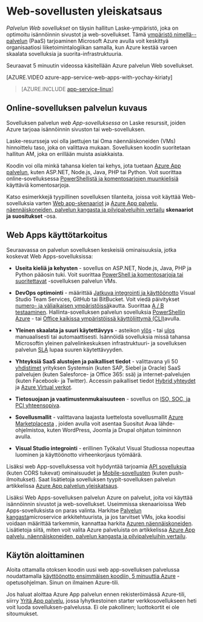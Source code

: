 <properties
    pageTitle="Web-sovellusten yleiskatsaus | Microsoft Azure"
    description="Katso, miten Azure sovelluksen-palvelun avulla voit kehittää ja host verkkosovellusten"
    services="app-service\web"
    documentationCenter=""
    authors="cephalin"
    manager="erikre"
    editor=""/>

<tags
    ms.service="app-service-web"
    ms.workload="web"
    ms.tgt_pltfrm="na"
    ms.devlang="na"
    ms.topic="get-started-article"
    ms.date="10/28/2016"
    ms.author="cephalin"/>

# <a name="web-apps-overview"></a>Web-sovellusten yleiskatsaus

*Palvelun Web sovellukset* on täysin hallitun Laske-ympäristö, joka on optimoitu isännöinnin sivustot ja web-sovellukset. Tämä [ympäristö nimellä--palvelun](https://en.wikipedia.org/wiki/Platform_as_a_service) (PaaS) tarjoaminen Microsoft Azure avulla voit keskittyä organisaatiosi liiketoimintalogiikan samalla, kun Azure kestää varoen skaalata sovelluksia ja suorita-infrastruktuuria.

Seuraavat 5 minuutin videossa käsitellään Azure palvelun Web sovellukset.

[AZURE.VIDEO azure-app-service-web-apps-with-yochay-kiriaty]

>[AZURE.INCLUDE [app-service-linux](../../includes/app-service-linux.md)]

## <a name="what-is-a-web-app-in-app-service"></a>Online-sovelluksen palvelun kuvaus

Sovelluksen palvelun *web App-sovelluksessa* on Laske resurssit, joiden Azure tarjoaa isännöinnin sivuston tai web-sovelluksen.  

Laske-resursseja voi olla jaettujen tai Oma näennäiskoneiden (VMs) hinnoittelu taso, joka on valittava mukaan. Sovelluksen koodin suoritetaan hallitun AM, joka on erillään muista asiakkaista.

Koodin voi olla minkä tahansa kielen tai kehys, jota tuetaan [Azure App palvelun](../app-service/app-service-value-prop-what-is.md), kuten ASP.NET, Node.js, Java, PHP tai Python. Voit suorittaa online-sovelluksessa [PowerShellistä ja komentosarjojen muunkielisiä](web-sites-create-web-jobs.md#acceptablefiles) käyttäviä komentosarjoja.

Katso esimerkkejä tyypillinen sovelluksen tilanteita, joissa voit käyttää Web-sovelluksia varten [Web app-skenaariot](https://azure.microsoft.com/documentation/scenarios/web-app/) ja [Azure App palvelu, näennäiskoneiden, palvelun kangasta ja pilvipalveluihin vertailu](choose-web-site-cloud-service-vm.md#scenarios) **skenaariot ja suositukset** -osa.

## <a name="why-use-web-apps"></a>Web Apps käyttötarkoitus

Seuraavassa on palvelun sovelluksen keskeisiä ominaisuuksia, jotka koskevat Web Apps-sovelluksissa:

- **Useita kieliä ja kehysten** - sovellus on ASP.NET, Node.js, Java, PHP ja Python pääosin tuki. Voit suorittaa [PowerShell ja komentosarjoja tai suoritettavat](../app-service-web/web-sites-create-web-jobs.md) -sovelluksen palvelun VMs.

- **DevOps optimointi** - määrittää [Jatkuva integrointi ja käyttöönotto](../app-service-web/app-service-continuous-deployment.md) Visual Studio Team Services, GitHub tai BitBucket. Voit viedä päivitykset [numero- ja väliaikaisen ympäristöissä](../app-service-web/web-sites-staged-publishing.md)kautta. Suorittaa [A / B testaaminen](../app-service-web/app-service-web-test-in-production-get-start.md). Hallinta-sovelluksen palvelun sovelluksia [PowerShellin Azure](../powershell-install-configure.md) - tai [Office kaikissa ympäristöissä käyttöliittymä (CLI)](../xplat-cli-install.md)avulla.

- **Yleinen skaalata ja suuri käytettävyys** - asteikon [ylös](../app-service-web/web-sites-scale.md) - tai [ulos](../monitoring-and-diagnostics/insights-how-to-scale.md) manuaalisesti tai automaattisesti. Isännöidä sovelluksia missä tahansa Microsoftin yleinen palvelinkeskuksen infrastruktuuri- ja sovelluksen palvelun [SLA](https://azure.microsoft.com/support/legal/sla/app-service/) lupaa suuren käytettävyyden.

- **Yhteyksiä SaaS alustojen ja paikalliset tiedot** - valittavana yli 50 [yhdistimet](../connectors/apis-list.md) yrityksen Systemsin (kuten SAP, Siebel ja Oracle) SaaS palvelujen (kuten Salesforce- ja Office 365: ssä) ja internet-palvelujen (kuten Facebook- ja Twitter). Accessin paikalliset tiedot [Hybrid yhteydet](../biztalk-services/integration-hybrid-connection-overview.md) ja [Azure Virtual verkot](../app-service-web/web-sites-integrate-with-vnet.md).

- **Tietosuojaan ja vaatimustenmukaisuuteen** - sovellus on [ISO, SOC, ja PCI yhteensopiva](https://www.microsoft.com/TrustCenter/).

- **Sovellusmallit** - valittavana laajasta luettelosta sovellusmallit [Azure Marketplacesta](https://azure.microsoft.com/marketplace/) , joiden avulla voit asentaa Suositut Avaa lähde-ohjelmistoa, kuten WordPress, Joomla ja Drupal ohjatun toiminnon avulla.

- **Visual Studio integrointi** - erillinen Työkalut Visual Studiossa nopeuttaa luominen ja käyttöönotto virheenkorjaus työmäärä.

Lisäksi web App-sovelluksessa voit hyödyntää tarjoamia [API sovelluksia](../app-service-api/app-service-api-apps-why-best-platform.md) (kuten CORS tukevat) ominaisuudet ja [Mobile-sovellusten](../app-service-mobile/app-service-mobile-value-prop.md) (kuten push-ilmoitukset). Saat lisätietoja sovelluksen tyypit-sovelluksen palvelun artikkelissa [Azure App palvelun yleiskatsaus](../app-service/app-service-value-prop-what-is.md).

Lisäksi Web Apps-sovelluksen palvelun Azure on palvelut, joita voi käyttää isännöinnin sivustot ja web-sovellukset. Useimmissa skenaarioissa Web Apps-sovelluksista on paras valinta.  Harkitse [Palvelun kangasta](https://azure.microsoft.com/documentation/services/service-fabric)microservice arkkitehtuurista, ja jos tarvitset VMs, joka koodisi voidaan määrittää tarkemmin, kannattaa harkita [Azuren näennäiskoneiden](https://azure.microsoft.com/documentation/services/virtual-machines/). Lisätietoja siitä, miten voit valita Azure palveluista on artikkelissa [Azure App palvelu, näennäiskoneiden, palvelun kangasta ja pilvipalveluihin vertailu](choose-web-site-cloud-service-vm.md).

## <a name="getting-started"></a>Käytön aloittaminen

Aloita ottamalla otoksen koodin uusi web app-sovelluksen palvelussa noudattamalla [käyttöönotto ensimmäisen koodiin, 5 minuuttia Azure](app-service-web-get-started.md) -opetusohjelman. Sinun on ilmainen Azure-tili.

Jos haluat aloittaa Azure App palvelun ennen rekisteröimässä Azure-tili, siirry [Yritä App palvelu](http://go.microsoft.com/fwlink/?LinkId=523751), jossa lyhytkestoinen starter verkkosovellukseen heti voit luoda sovelluksen-palvelussa. Ei ole pakollinen; luottokortit ei ole sitoumukset.

